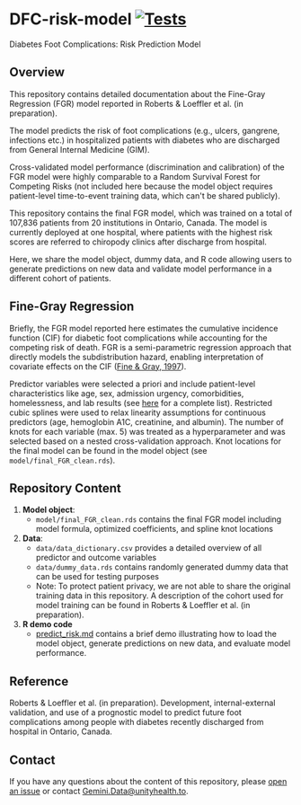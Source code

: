 # DFC-risk-model [![Tests](https://github.com/GEMINI-Medicine/DFC-risk-model/actions/workflows/run-tests.yaml/badge.svg)](https://github.com/GEMINI-Medicine/DFC-risk-model/actions/workflows/run-tests.yaml)

Diabetes Foot Complications: Risk Prediction Model


## Overview

This repository contains detailed documentation about the Fine-Gray Regression (FGR) model reported in Roberts & Loeffler et al. (in preparation).

The model predicts the risk of foot complications (e.g., ulcers, gangrene, infections etc.) in hospitalized patients with diabetes who are discharged from General Internal Medicine (GIM). 

Cross-validated model performance (discrimination and calibration) of the FGR model were highly comparable to a Random Survival Forest for Competing Risks (not included here because the model object requires patient-level time-to-event training data, which can't be shared publicly).   

This repository contains the final FGR model, which was trained on a total of 107,836 patients from 20 institutions in Ontario, Canada. The model is currently deployed at one hospital, where patients with the highest risk scores are referred to chiropody clinics after discharge from hospital.

Here, we share the model object, dummy data, and R code allowing users to generate predictions on new data and validate model performance in a different cohort of patients.


## Fine-Gray Regression

Briefly, the FGR model reported here estimates the cumulative incidence function (CIF) for diabetic foot complications while accounting for the competing risk of death. FGR is a semi-parametric regression approach that directly models the subdistribution hazard, enabling interpretation of covariate effects on the CIF ([Fine & Gray, 1997](https://www.tandfonline.com/doi/abs/10.1080/01621459.1999.10474144)).

Predictor variables were selected a priori and include patient-level characteristics like age, sex, admission urgency, comorbidities, homelessness, and lab results (see [here](/data/data_dictionary.csv) for a complete list). Restricted cubic splines were used to relax linearity assumptions for continuous predictors (age, hemoglobin A1C, creatinine, and albumin). The number of knots for each variable (max. 5) was treated as a hyperparameter and was selected based on a nested cross-validation approach. Knot locations for the final model can be found in the model object (see `model/final_FGR_clean.rds`).


## Repository Content

1) **Model object**: 
	- `model/final_FGR_clean.rds` contains the final FGR model including model formula, optimized coefficients, and spline knot locations
2) **Data**:
	- `data/data_dictionary.csv` provides a detailed overview of all predictor and outcome variables
	- `data/dummy_data.rds` contains randomly generated dummy data that can be used for testing purposes
	- Note: To protect patient privacy, we are not able to share the original training data in this repository. A description of the cohort used for model training can be found in Roberts & Loeffler et al. (in preparation).
3) **R demo code**
	- [predict_risk.md](predict_risk.md) contains a brief demo illustrating how to load the model object, generate predictions on new data, and evaluate model performance. 


## Reference

Roberts & Loeffler et al. (in preparation). Development, internal-external validation, and use of a prognostic model to predict future foot complications among people with diabetes recently discharged from hospital in Ontario, Canada. 


## Contact

If you have any questions about the content of this repository, please [open an issue](https://github.com/GEMINI-Medicine/diabetes-larp/issues) or contact Gemini.Data@unityhealth.to.
